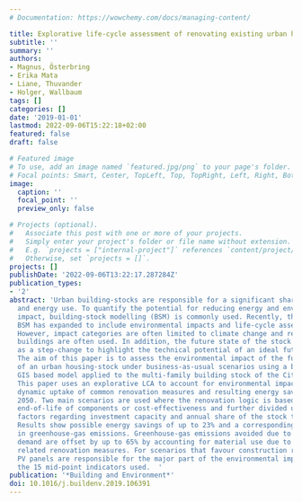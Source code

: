 ```yaml
---
# Documentation: https://wowchemy.com/docs/managing-content/

title: Explorative life-cycle assessment of renovating existing urban housing-stocks
subtitle: ''
summary: ''
authors:
- Magnus, Österbring
- Erika Mata
- Liane, Thuvander
- Holger, Wallbaum
tags: []
categories: []
date: '2019-01-01'
lastmod: 2022-09-06T15:22:18+02:00
featured: false
draft: false

# Featured image
# To use, add an image named `featured.jpg/png` to your page's folder.
# Focal points: Smart, Center, TopLeft, Top, TopRight, Left, Right, BottomLeft, Bottom, BottomRight.
image:
  caption: ''
  focal_point: ''
  preview_only: false

# Projects (optional).
#   Associate this post with one or more of your projects.
#   Simply enter your project's folder or file name without extension.
#   E.g. `projects = ["internal-project"]` references `content/project/deep-learning/index.md`.
#   Otherwise, set `projects = []`.
projects: []
publishDate: '2022-09-06T13:22:17.287284Z'
publication_types:
- '2'
abstract: 'Urban building-stocks are responsible for a significant share of resource
  and energy use. To quantify the potential for reducing energy and environmental
  impact, building-stock modelling (BSM) is commonly used. Recently, the focus of
  BSM has expanded to include environmental impacts and life-cycle assessment (LCA).
  However, impact categories are often limited to climate change and representative
  buildings are often used. In addition, the future state of the stock is often calculated
  as a step-change to highlight the technical potential of an ideal future state.
  The aim of this paper is to assess the environmental impact of the future development
  of an urban housing-stock under business-as-usual scenarios using a building-specific
  GIS based model applied to the multi-family building stock of the City of Gothenburg.
  This paper uses an explorative LCA to account for environmental impacts based on
  dynamic uptake of common renovation measures and resulting energy savings until
  2050. Two main scenarios are used where the renovation logic is based on either
  end-of-life of components or cost-effectiveness and further divided using limiting
  factors regarding investment capacity and annual share of the stock to be renovated.
  Results show possible energy savings of up to 23% and a corresponding 31% reduction
  in greenhouse-gas emissions. Greenhouse-gas emissions avoided due to reduced energy
  demand are offset by up to 65% by accounting for material use due to construction
  related renovation measures. For scenarios that favour construction related interventions,
  PV panels are responsible for the major part of the environmental impact across
  the 15 mid-point indicators used.  '
publication: '*Building and Environment*'
doi: 10.1016/j.buildenv.2019.106391
---
```

